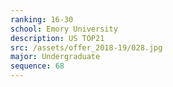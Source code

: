 ```yaml
---
ranking: 16-30
school: Emory University
description: US TOP21
src: /assets/offer_2018-19/028.jpg
major: Undergraduate
sequence: 68
---
```

